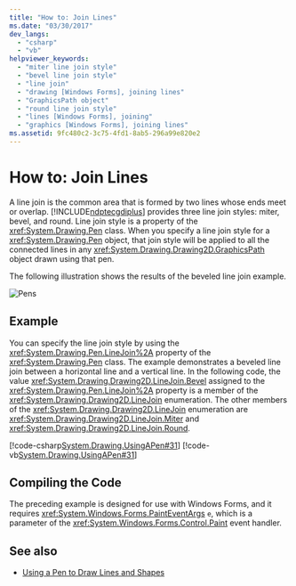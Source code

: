 ```yaml
---
title: "How to: Join Lines"
ms.date: "03/30/2017"
dev_langs: 
  - "csharp"
  - "vb"
helpviewer_keywords: 
  - "miter line join style"
  - "bevel line join style"
  - "line join"
  - "drawing [Windows Forms], joining lines"
  - "GraphicsPath object"
  - "round line join style"
  - "lines [Windows Forms], joining"
  - "graphics [Windows Forms], joining lines"
ms.assetid: 9fc480c2-3c75-4fd1-8ab5-296a99e820e2
---
```

# How to: Join Lines
A line join is the common area that is formed by two lines whose ends meet or overlap. [!INCLUDE[ndptecgdiplus](../../../../includes/ndptecgdiplus-md.md)] provides three line join styles: miter, bevel, and round. Line join style is a property of the <xref:System.Drawing.Pen> class. When you specify a line join style for a <xref:System.Drawing.Pen> object, that join style will be applied to all the connected lines in any <xref:System.Drawing.Drawing2D.GraphicsPath> object drawn using that pen.  
  
 The following illustration shows the results of the beveled line join example.  
  
 ![Pens](../../../../docs/framework/winforms/advanced/media/pens5.gif "pens5")  
  
## Example  
 You can specify the line join style by using the <xref:System.Drawing.Pen.LineJoin%2A> property of the <xref:System.Drawing.Pen> class. The example demonstrates a beveled line join between a horizontal line and a vertical line. In the following code, the value <xref:System.Drawing.Drawing2D.LineJoin.Bevel> assigned to the <xref:System.Drawing.Pen.LineJoin%2A> property is a member of the <xref:System.Drawing.Drawing2D.LineJoin> enumeration. The other members of the <xref:System.Drawing.Drawing2D.LineJoin> enumeration are <xref:System.Drawing.Drawing2D.LineJoin.Miter> and <xref:System.Drawing.Drawing2D.LineJoin.Round>.  
  
 [!code-csharp[System.Drawing.UsingAPen#31](../../../../samples/snippets/csharp/VS_Snippets_Winforms/System.Drawing.UsingAPen/CS/Class1.cs#31)]
 [!code-vb[System.Drawing.UsingAPen#31](../../../../samples/snippets/visualbasic/VS_Snippets_Winforms/System.Drawing.UsingAPen/VB/Class1.vb#31)]  
  
## Compiling the Code  
 The preceding example is designed for use with Windows Forms, and it requires <xref:System.Windows.Forms.PaintEventArgs> `e`, which is a parameter of the <xref:System.Windows.Forms.Control.Paint> event handler.  
  
## See also
- [Using a Pen to Draw Lines and Shapes](../../../../docs/framework/winforms/advanced/using-a-pen-to-draw-lines-and-shapes.md)
